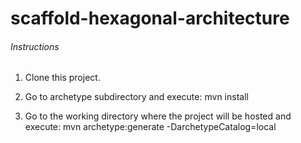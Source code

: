 # scaffold-hexagonal-architecture

###### Instructions

1. Clone this project.

2. Go to archetype subdirectory and execute:
mvn install

3. Go to the working directory where the project will be hosted and execute:
mvn archetype:generate -DarchetypeCatalog=local
